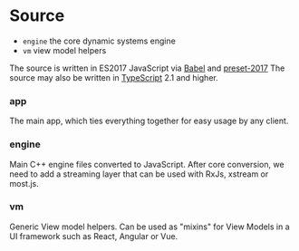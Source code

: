 # Source

- `engine` the core dynamic systems engine
- `vm` view model helpers

The source is written in ES2017 JavaScript via [Babel](babeljs.io) and [preset-2017](https://www.npmjs.com/package/babel-preset-es2017)
The source may also be written in [TypeScript](typescriptlang.org) 2.1 and higher.

### app

The main app, which ties everything together for easy usage by any client.

### engine

Main C++ engine files converted to JavaScript.
After core conversion, we need to add a streaming layer that can be used with RxJs, xstream or most.js.

### vm

Generic View model helpers. Can be used as "mixins" for View Models in a UI framework such as React, Angular or Vue.



